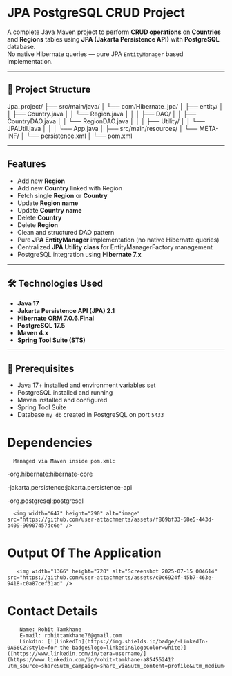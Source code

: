 # JPA PostgreSQL CRUD Project

A complete Java Maven project to perform **CRUD operations** on **Countries** and **Regions** tables using **JPA (Jakarta Persistence API)** with **PostgreSQL** database.  
No native Hibernate queries — pure JPA `EntityManager` based implementation.

---

## 📂 Project Structure
Jpa_project/
 ├── src/main/java/
 │    └── com/Hibernate_jpa/
 │          ├── entity/
 │          │      ├── Country.java
 │          │      └── Region.java
 │          │
 │          ├── DAO/
 │          │      ├── CountryDAO.java
 │          │      └── RegionDAO.java
 │          │
 │          ├── Utility/
 │          │      └── JPAUtil.java
 │          │
 │          └── App.java
 │
 ├── src/main/resources/
 │      └── META-INF/
 │             └── persistence.xml
 │
 └── pom.xml


---

##  Features

- Add new **Region**
- Add new **Country** linked with Region
- Fetch single **Region** or **Country**
- Update **Region name**
- Update **Country name**
- Delete **Country**
- Delete **Region**
- Clean and structured DAO pattern
- Pure **JPA EntityManager** implementation (no native Hibernate queries)
- Centralized **JPA Utility class** for EntityManagerFactory management
- PostgreSQL integration using **Hibernate 7.x**

---

## 🛠️ Technologies Used

- **Java 17**
- **Jakarta Persistence API (JPA) 2.1**
- **Hibernate ORM 7.0.6.Final**
- **PostgreSQL 17.5**
- **Maven 4.x**
- **Spring Tool Suite (STS)**

---

## 📑 Prerequisites

- Java 17+ installed and environment variables set  
- PostgreSQL installed and running  
- Maven installed and configured  
- Spring Tool Suite 
- Database `my_db` created in PostgreSQL on port `5433`

# Dependencies
      Managed via Maven inside pom.xml:

-org.hibernate:hibernate-core

-jakarta.persistence:jakarta.persistence-api

-org.postgresql:postgresql
      
      <img width="647" height="290" alt="image" src="https://github.com/user-attachments/assets/f869bf33-68e5-443d-b409-90907457dc6e" />

# Output Of The Application
       <img width="1366" height="720" alt="Screenshot 2025-07-15 004614" src="https://github.com/user-attachments/assets/c0c6924f-45b7-463e-9418-c0a87cef31ad" />

# Contact Details 
        Name: Rohit Tamkhane
        E-mail: rohittamkhane76@gmail.com
        Linkdin: [![LinkedIn](https://img.shields.io/badge/-LinkedIn-0A66C2?style=for-the-badge&logo=linkedin&logoColor=white)]([https://www.linkedin.com/in/tera-username/](https://www.linkedin.com/in/rohit-tamkhane-a85455241?utm_source=share&utm_campaign=share_via&utm_content=profile&utm_medium=android_app))




